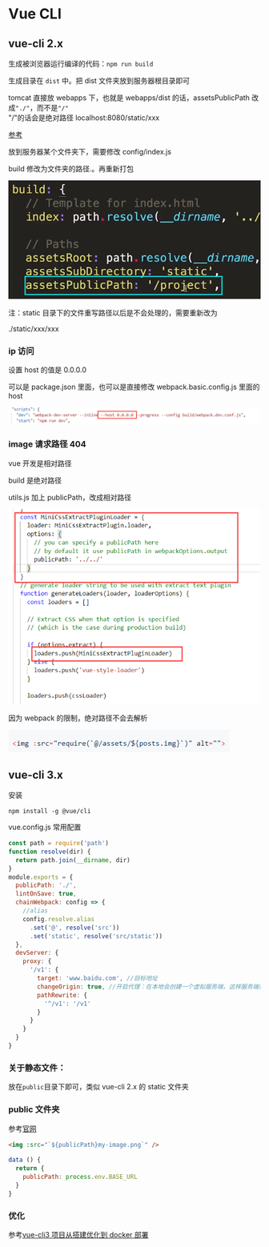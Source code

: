 # Vue CLI

## vue-cli 2.x

生成被浏览器运行编译的代码：`npm run build`

生成目录在 `dist` 中。把 dist 文件夹放到服务器根目录即可

tomcat 直接放 webapps 下，也就是 webapps/dist 的话，assetsPublicPath 改成`"./"`，而不是`"/"`  
"/"的话会是绝对路径 localhost:8080/static/xxx

[参考](https://segmentfault.com/a/1190000011275673)

放到服务器某个文件夹下，需要修改 config/index.js

build 修改为文件夹的路径.。再重新打包

![](../images/146322927464b573e0fca8297211edbf.png)

注：static 目录下的文件重写路径以后是不会处理的，需要重新改为

./static/xxx/xxx

### ip 访问

设置 host 的值是 0.0.0.0

可以是 package.json 里面，也可以是直接修改 webpack.basic.config.js 里面的 host

![](../images/7a3cdefd96100fd4d1c5cc8d8db4e7c9.png)

### image 请求路径 404

vue 开发是相对路径

build 是绝对路径

utils.js 加上 publicPath，改成相对路径

![](../images/aad7e903b916eea0722c21fa2ce9a38a.png)

因为 webpack 的限制，绝对路径不会去解析

![](../images/1e6e8f24511d5f6738b11a6cdf879496.png)

## vue-cli 3.x

安装

```
npm install -g @vue/cli
```

vue.config.js 常用配置

```js
const path = require('path')
function resolve(dir) {
  return path.join(__dirname, dir)
}
module.exports = {
  publicPath: './',
  lintOnSave: true,
  chainWebpack: config => {
    //alias
    config.resolve.alias
      .set('@', resolve('src'))
      .set('static', resolve('src/static'))
  },
  devServer: {
    proxy: {
      '/v1': {
        target: 'www.baidu.com', //目标地址
        changeOrigin: true, //开启代理：在本地会创建一个虚拟服务端，这样服务端和服务端进行数据的交互就不会跨域
        pathRewrite: {
          '^/v1': '/v1'
        }
      }
    }
  }
}
```

### 关于静态文件：

放在`public`目录下即可，类似 vue-cli 2.x 的 static 文件夹

### public 文件夹

参考[官网](https://cli.vuejs.org/zh/guide/html-and-static-assets.html#public-%E6%96%87%E4%BB%B6%E5%A4%B9)

```html
<img :src="`${publicPath}my-image.png`" />
```

```js
data () {
  return {
    publicPath: process.env.BASE_URL
  }
}
```

### 优化

参考[vue-cli3 项目从搭建优化到 docker 部署](https://juejin.im/post/5c4a6fcd518825469414e062#heading-21)
